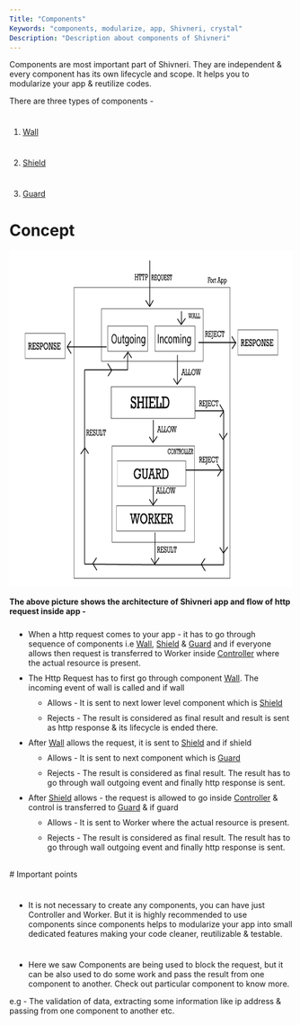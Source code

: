 ```yaml
---
Title: "Components"
Keywords: "components, modularize, app, Shivneri, crystal"
Description: "Description about components of Shivneri"
---
```


Components are most important part of Shivneri. They are independent & every component has its own lifecycle and scope. It helps you to modularize your app & reutilize codes.

There are three types of components - 

1. [Wall](/tutorial/wall)

2. [Shield](/tutorial/shield)

3. [Guard](/tutorial/guard)

# Concept 

<img src="/img/fort_component.png" alt="Shivneri Architecture" style="height:600px;"/>

**The above picture shows the architecture of Shivneri app and flow of http request inside app -** 

<ul>
    <li>
    When a http request comes to your app - it has to go through sequence of components i.e <a href="/tutorial/wall">Wall</a>, <a target="_blank" href="/tutorial/shield">Shield</a> & <a target="_blank" href="/tutorial/guard">Guard</a> and if everyone allows then request is transferred to Worker inside <a target="_blank" href="/tutorial/controller">Controller</a> where the actual resource is present.
    </li>
    <li>The Http Request has to first go through component <a href="/tutorial/wall">Wall</a>. The incoming event of wall is called and if wall 
        <ul>
            <li>Allows - It is sent to next lower level component which is <a target="_blank" href="/tutorial/shield">Shield</a></li>
            <li>Rejects - The result is considered as final result and result is sent as http response & its lifecycle is ended there.</li>
        </ul>
    </li>
    <li>
        After <a href="/tutorial/wall">Wall</a> allows the request, it is sent to <a target="_blank" href="/tutorial/shield">Shield</a> and if shield 
        <ul>
            <li>Allows - It is sent to next component which is <a target="_blank" href="/tutorial/guard">Guard</a> </li>
            <li> Rejects - The result is considered as final result. The result has to go through wall outgoing event and finally http response is sent.</li>
        </ul>
    </li>
    <li>
        After <a target="_blank" href="/tutorial/shield">Shield</a> allows - the request is allowed to go inside <a target="_blank" href="/tutorial/controller">Controller</a> & control is transferred to <a target="_blank" href="/tutorial/guard">Guard</a> & if guard
        <ul>
            <li>Allows - It is sent to Worker where the actual resource is present.</li>
            <li> Rejects - The result is considered as final result. The result has to go through wall outgoing event and finally http response is sent.</li>
        </ul>
    </li>
</ul>

<br>
# Important points
<br>

* It is not necessary to create any components, you can have just Controller and Worker. But it is highly recommended to use components since components helps to modularize your app into small dedicated features making your code cleaner, reutilizable & testable.

* Here we saw Components are being used to block the request, but it can be also used to do some work and pass the result from one component to another. Check out particular component to know more. 

e.g - The validation of data, extracting some information like ip address & passing from one component to another etc.

<style>
li{
    padding-top:10px;
}
ul{
    margin-left:10px;
}
</style>


 